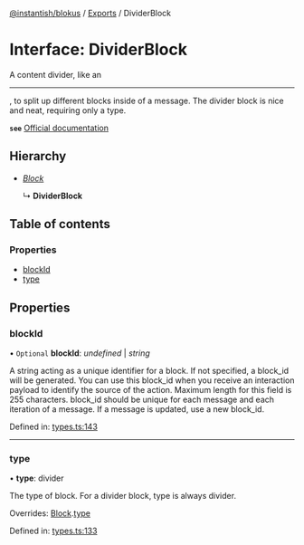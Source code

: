 [@instantish/blokus](../README.md) / [Exports](../modules.md) / DividerBlock

# Interface: DividerBlock

A content divider, like an <hr>, to split up different blocks inside of a
message. The divider block is nice and neat, requiring only a type.

**`see`** [Official documentation](https://api.slack.com/reference/block-kit/blocks#divider)

## Hierarchy

* [*Block*](block.md)

  ↳ **DividerBlock**

## Table of contents

### Properties

- [blockId](dividerblock.md#blockid)
- [type](dividerblock.md#type)

## Properties

### blockId

• `Optional` **blockId**: *undefined* \| *string*

A string acting as a unique identifier for a block. If not specified, a
block_id will be generated. You can use this block_id when you receive an
interaction payload to identify the source of the action. Maximum length
for this field is 255 characters. block_id should be unique for each
message and each iteration of a message. If a message is updated, use a
new block_id.

Defined in: [types.ts:143](https://github.com/instantish/blokus/blob/f10405c/src/types.ts#L143)

___

### type

• **type**: divider

The type of block. For a divider block, type is always divider.

Overrides: [Block](block.md).[type](block.md#type)

Defined in: [types.ts:133](https://github.com/instantish/blokus/blob/f10405c/src/types.ts#L133)
